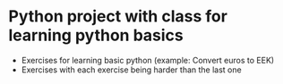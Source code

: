 # Python project with class for learning python basics

* Exercises for learning basic python (example: Convert euros to EEK)
* Exercises with each exercise being harder than the last one
  
